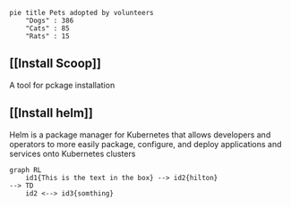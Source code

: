 
```mermaid
pie title Pets adopted by volunteers
	"Dogs" : 386
	"Cats" : 85
	"Rats" : 15
```

## [[Install Scoop]]
A tool for pckage installation
## [[Install helm]]
Helm is a package manager for Kubernetes that allows developers
and operators to more easily package, configure, and deploy
applications and services onto Kubernetes clusters

```mermaid
graph RL
    id1{This is the text in the box} --> id2{hilton}
--> TD
    id2 <--> id3{somthing}
```


